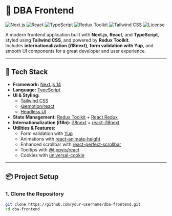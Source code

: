 # 📌 DBA Frontend

![Next.js](https://img.shields.io/badge/Next.js-14-black?logo=next.js)
![React](https://img.shields.io/badge/React-18-61dafb?logo=react)
![TypeScript](https://img.shields.io/badge/TypeScript-5.3-blue?logo=typescript)
![Redux Toolkit](https://img.shields.io/badge/Redux%20Toolkit-2.2-purple?logo=redux)
![Tailwind CSS](https://img.shields.io/badge/TailwindCSS-3.4-38B2AC?logo=tailwind-css)
![License](https://img.shields.io/badge/License-MIT-green)

A modern frontend application built with **Next.js**, **React**, and **TypeScript**, styled using **Tailwind CSS**, and powered by **Redux Toolkit**.  
Includes **internationalization (i18next)**, **form validation with Yup**, and smooth UI components for a great developer and user experience.

---

## 🚀 Tech Stack

- **Framework:** [Next.js 14](https://nextjs.org/)  
- **Language:** [TypeScript](https://www.typescriptlang.org/)  
- **UI & Styling:**
  - [Tailwind CSS](https://tailwindcss.com/)
  - [@emotion/react](https://emotion.sh/docs/introduction)
  - [Headless UI](https://headlessui.dev/)
- **State Management:** [Redux Toolkit](https://redux-toolkit.js.org/) + [React Redux](https://react-redux.js.org/)
- **Internationalization (i18n):** [i18next](https://www.i18next.com/) + [react-i18next](https://react.i18next.com/)
- **Utilities & Features:**
  - Form validation with [Yup](https://github.com/jquense/yup)
  - Animations with [react-animate-height](https://www.npmjs.com/package/react-animate-height)
  - Enhanced scrollbar with [react-perfect-scrollbar](https://www.npmjs.com/package/react-perfect-scrollbar)
  - Tooltips with [@tippyjs/react](https://atomiks.github.io/tippyjs/react/)
  - Cookies with [universal-cookie](https://www.npmjs.com/package/universal-cookie)

---

## 📦 Project Setup

### 1. Clone the Repository
```bash
git clone https://github.com/your-username/dba-frontend.git
cd dba-frontend
